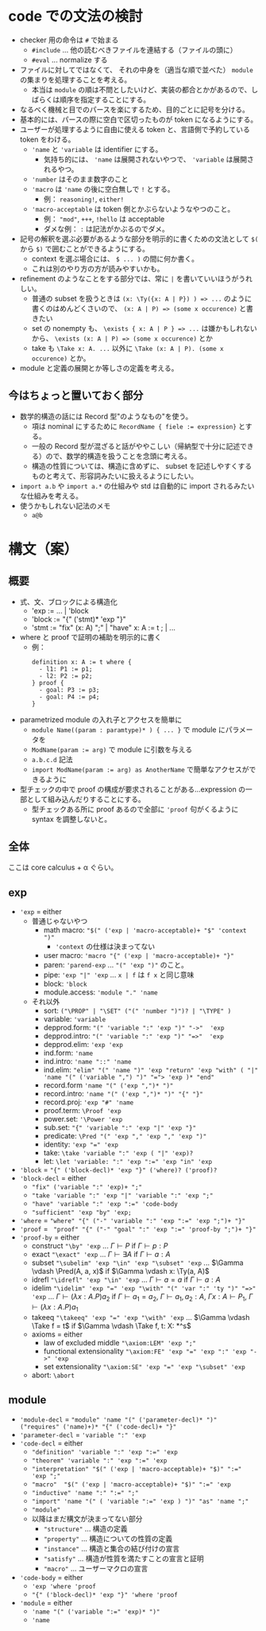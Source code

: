 # code での文法の検討
- checker 用の命令は `#` で始まる
  - `#include` ... 他の読むべきファイルを連結する（ファイルの頭に）
  - `#eval` ... normalize する
- ファイルに対してではなくて、 それの中身を（適当な順で並べた） `module` の集まりを処理することを考える。
  - 本当は `module` の順は不問としたいけど、実装の都合とかがあるので、しばらくは順序を指定することにする。
- なるべく機械と目でのパースを楽にするため、目的ごとに記号を分ける。
- 基本的には、パースの際に空白で区切ったものが token になるようにする。
- ユーザーが処理するように自由に使える token と、言語側で予約している token をわける。
  - `'name` と `'variable` は identifier にする。
    - 気持ち的には、 `'name` は展開されないやつで、 `'variable` は展開されるやつ。
  - `'number` はそのまま数字のこと
  - `'macro` は `'name` の後に空白無しで `!` とする。
    - 例： `reasoning!`, `either!`
  - `'macro-acceptable` は token 側とかぶらないようなやつのこと。 
    - 例： `"mod"`, `+++`, `!hello` は acceptable
    - ダメな例： `:` は記法がかぶるのでダメ。
- 記号の解釈を選ぶ必要があるような部分を明示的に書くための文法として `$(` から `$)` で囲むことができるようにする。
  - context を選ぶ場合には、 `$ ... )` の間に何か書く。
  - これは別のやり方の方が読みやすいかも。
- refinement のようなことをする部分では、常に `|` を書いていいほうがうれしい。
  - 普通の subset を扱うときは `(x: \Ty({x: A | P}) ) => ...` のように書くのはめんどくさいので、 `(x: A | P) => (some x occurence)` と書きたい
  - set の nonempty も、 `\exists { x: A | P } => ...` は嫌かもしれないから、 `\exists (x: A | P) => (some x occurence)` とか
  - take も `\Take x: A. ...` 以外に `\Take (x: A | P). (some x occurence)` とか。
- module と定義の展開とか等しさの定義を考える。

## 今はちょっと置いておく部分
- 数学的構造の話には Record 型"のようなもの"を使う。
  - 項は nominal にするために `RecordName { fiele := expression}` とする。
  - 一般の Record 型が混ざると話がややこしい（帰納型で十分に記述できる）ので、数学的構造を扱うことを念頭に考える。
  - 構造の性質については、構造に含めずに、 subset を記述しやすくするものと考えて、形容詞みたいに扱えるようにしたい。
- `import a.b` や `import a.*` の仕組みや std は自動的に import されるみたいな仕組みを考える。
- 使うかもしれない記法のメモ
  - `a@b`

# 構文（案）
## 概要
- 式、文、ブロックによる構造化
  - 'exp := ... | 'block
  - 'block := "{" ('stmt)* 'exp "}"
  - 'stmt := "fix" (x: A) ";" | "have" x: A := t ; | ...
- where と proof で証明の補助を明示的に書く
  - 例：
    ```
    definition x: A := t where {
      - l1: P1 := p1;
      - l2: P2 := p2;
    } proof {
      - goal: P3 := p3;
      - goal: P4 := p4;
    }
    ```
- parametrized module の入れ子とアクセスを簡単に
  - `module Name((param : paramtype)* ) { ... }` で module にパラメータを
  - `ModName(param := arg)` で module に引数を与える
  - `a.b.c.d` 記法
  - `import ModName(param := arg) as AnotherName` で簡単なアクセスができるように
- 型チェックの中で proof の構成が要求されることがある...expression の一部として組み込んだりすることにする。
  - 型チェックある所に proof あるので全部に `'proof` 句がくるように syntax を調整しないと。

## 全体
ここは core calculus + α ぐらい。

## exp
- `'exp` = either
  - 普通じゃないやつ
    - math macro: `"$(" ('exp | 'macro-acceptable)+ "$" 'context ")"`
      - `'context` の仕様は決まってない
    - user macro: `'macro "{" ('exp | 'macro-acceptable)+ "}"`
    - paren: `'parend-exp` ... `"(" 'exp ")"` のこと。
    - pipe: `'exp "|" 'exp` ... `x | f` は `f x` と同じ意味
    - block: `'block`
    - module.access: `'module "." 'name`
  - それ以外
    - sort: `("\PROP" | "\SET" ("(" 'number ")")? | "\TYPE" )`
    - variable: `'variable`
    - depprod.form: `"(" 'variable ":" 'exp ")" "->"  'exp`
    - depprod.intro: `"(" 'variable ":" 'exp ")" "=>"  'exp`
    - depprod.elim: `'exp 'exp`
    - ind.form: `'name`
    - ind.intro: `'name "::" 'name`
    - ind.elim: `"elim" "(" 'name ")" 'exp "return" 'exp "with" ( "|" 'name "(" ('variable ",") ")" "="> 'exp )* "end"`
    - record.form ``'name "(" ('exp ",")* ")"``
    - record.intro: `'name "(" ('exp ",")* ")" "{" "}"`
    - record.proj: `'exp "#" 'name`
    - proof.term: `\Proof 'exp`
    - power.set: `'\Power 'exp`
    - sub.set: `"{" 'variable ":" 'exp "|" 'exp "}"`
    - predicate: `\Pred "(" 'exp "," 'exp "," 'exp ")"`
    - identity: `'exp "=" 'exp`
    - take: `\take 'variable ":" 'exp ( "|" 'exp)?`
    - let: `\let 'variable: ":" 'exp ":=" 'exp "in" 'exp`
- `'block` = `"{" ('block-decl)* 'exp "}" ('where)? ('proof)?`
- `'block-decl` =  either
  - `"fix" ('variable ":" 'exp)+ ";"`
  - `"take 'variable ":" 'exp "|" 'variable ":" 'exp ";"`
  - `"have" 'variable ":" 'exp ":=" 'code-body`
  - `"sufficient" 'exp "by" 'exp;`
- `'where` = `"where" "{" ("-" 'variable ":" 'exp ":=" 'exp ";")+ "}"`
- `'proof` = ` "proof" "{" ("-" "goal" ":" 'exp ":=" 'proof-by ";")+ "}"`
- `'proof-by` = either
  - construct `"\by" 'exp` ... $\Gamma \vdash P$ if $\Gamma \vdash p: P$
  - exact `"\exact" 'exp` ... $\Gamma \vdash \exists A$ if $\Gamma \vdash a: A$
  - subset `"\subelim" 'exp "\in" 'exp "\subset" 'exp` ... $\Gamma \vdash \Pred(A, a, x)$ if $\Gamma \vdash x: \Ty(a, A)$
  - idrefl `"\idrefl" 'exp "\in" 'exp` ... $\Gamma \vdash a = a$ if $\Gamma \vdash a: A$
  - idelim `"\idelim" 'exp "=" 'exp "\with" "(" 'var ":" 'ty ")" "=>" 'exp` ... $\Gamma \vdash (\lambda x: A. P) a_2$ if $\Gamma \vdash a_1 = a_2$, $\Gamma \vdash a_1, a_2: A$, $\Gamma x: A \vdash P_1$, $\Gamma \vdash (\lambda x: A. P) a_1$
  - takeeq `"\takeeq" 'exp "=" 'exp "\with" 'exp` ... $\Gamma \vdash \Take f = t$ if $\Gamma \vdash \Take f, t: X: *^s$
  - axioms = either
    - law of excluded middle `"\axiom:LEM" 'exp ";"`
    - functional extensionality `"\axiom:FE" 'exp "=" 'exp ":" 'exp "->" 'exp`
    - set extensionality `"\axiom:SE" 'exp "=" 'exp "\subset" 'exp `
  - abort: `\abort`

## module
- `'module-decl` = `"module" 'name "(" ('parameter-decl)* ")" ("requires" ('name)+)* "{" ('code-decl)+ "}"`
- `'parameter-decl` = `'variable ":" 'exp`
- `'code-decl` = either
  - `"definition" 'variable ":" 'exp ":=" 'exp`
  - `"theorem" 'variable ":" 'exp ":=" 'exp`
  - `"interpretation" "$(" ('exp | 'macro-acceptable)+ "$)" ":=" 'exp ";"`
  - `"macro"  "$(" ('exp | 'macro-acceptable)+ "$)" ":=" 'exp`
  - `"inductive" 'name ":" ":=" ";"`
  - `"import" 'name "(" ( 'variable ":=" 'exp ) ")" "as" 'name ";"`
  - `"module"`
  - 以降はまだ構文が決まってない部分
    - `"structure"` ... 構造の定義
    - `"property"` ... 構造についての性質の定義
    - `"instance"` ... 構造と集合の結び付けの宣言
    - `"satisfy"` ... 構造が性質を満たすことの宣言と証明
    - `"macro"` ... ユーザーマクロの宣言
- `'code-body` = either
  - `'exp 'where 'proof`
  - `"{" ('block-decl)* 'exp "}" 'where 'proof`
- `'module` = either
  - `'name "(" ('variable ":=" 'exp)* ")"`
  - `'name`
